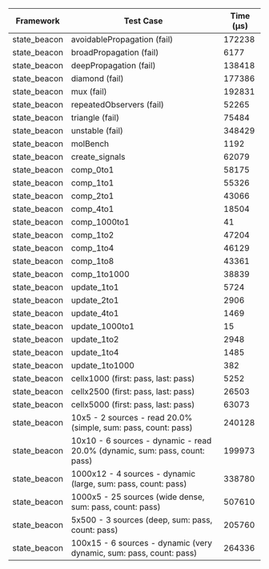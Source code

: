 | Framework | Test Case | Time (μs) |
| --- | --- | --- |
| state_beacon | avoidablePropagation (fail) | 172238 |
| state_beacon | broadPropagation (fail) | 6177 |
| state_beacon | deepPropagation (fail) | 138418 |
| state_beacon | diamond (fail) | 177386 |
| state_beacon | mux (fail) | 192831 |
| state_beacon | repeatedObservers (fail) | 52265 |
| state_beacon | triangle (fail) | 75484 |
| state_beacon | unstable (fail) | 348429 |
| state_beacon | molBench | 1192 |
| state_beacon | create_signals | 62079 |
| state_beacon | comp_0to1 | 58175 |
| state_beacon | comp_1to1 | 55326 |
| state_beacon | comp_2to1 | 43066 |
| state_beacon | comp_4to1 | 18504 |
| state_beacon | comp_1000to1 | 41 |
| state_beacon | comp_1to2 | 47204 |
| state_beacon | comp_1to4 | 46129 |
| state_beacon | comp_1to8 | 43361 |
| state_beacon | comp_1to1000 | 38839 |
| state_beacon | update_1to1 | 5724 |
| state_beacon | update_2to1 | 2906 |
| state_beacon | update_4to1 | 1469 |
| state_beacon | update_1000to1 | 15 |
| state_beacon | update_1to2 | 2948 |
| state_beacon | update_1to4 | 1485 |
| state_beacon | update_1to1000 | 382 |
| state_beacon | cellx1000 (first: pass, last: pass) | 5252 |
| state_beacon | cellx2500 (first: pass, last: pass) | 26503 |
| state_beacon | cellx5000 (first: pass, last: pass) | 63073 |
| state_beacon | 10x5 - 2 sources - read 20.0% (simple, sum: pass, count: pass) | 240128 |
| state_beacon | 10x10 - 6 sources - dynamic - read 20.0% (dynamic, sum: pass, count: pass) | 199973 |
| state_beacon | 1000x12 - 4 sources - dynamic (large, sum: pass, count: pass) | 338780 |
| state_beacon | 1000x5 - 25 sources (wide dense, sum: pass, count: pass) | 507610 |
| state_beacon | 5x500 - 3 sources (deep, sum: pass, count: pass) | 205760 |
| state_beacon | 100x15 - 6 sources - dynamic (very dynamic, sum: pass, count: pass) | 264336 |
